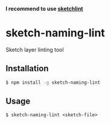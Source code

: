 **I recommend to use [sketchlint](https://github.com/kvendrik/sketchlint)**

# sketch-naming-lint
Sketch layer linting tool

## Installation
```sh
$ npm install -g sketch-naming-lint
```

## Usage
```
$ sketch-naming-lint <sketch-file>
```
